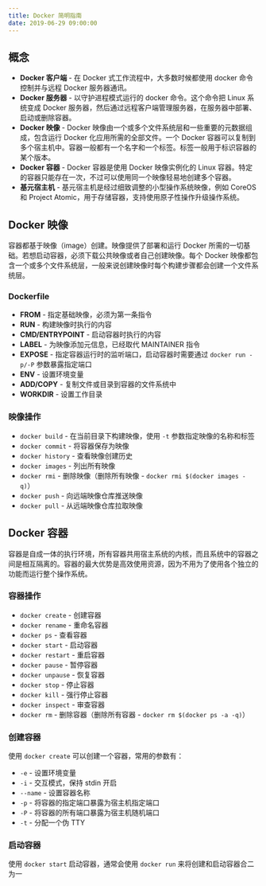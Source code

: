 ```yaml
---
title: Docker 简明指南
date: 2019-06-29 09:00:00
---
```


<!--more-->

## 概念

+ **Docker 客户端** - 在 Docker 式工作流程中，大多数时候都使用 docker 命令控制并与远程 Docker 服务器通讯。
+ **Docker 服务器** - 以守护进程模式运行的 docker 命令。这个命令把 Linux 系统变成 Docker 服务器，然后通过远程客户端管理服务器，在服务器中部署、启动或删除容器。
+ **Docker 映像** - Docker 映像由一个或多个文件系统层和一些重要的元数据组成，包含运行 Docker 化应用所需的全部文件。一个 Docker 容器可以复制到多个宿主机中。容器一般都有一个名字和一个标签。标签一般用于标识容器的某个版本。
+ **Docker 容器** - Docker 容器是使用 Docker 映像实例化的 Linux 容器。特定的容器只能存在一次，不过可以使用同一个映像轻易地创建多个容器。
+ **基元宿主机** - 基元宿主机是经过细致调整的小型操作系统映像，例如 CoreOS 和 Project Atomic，用于存储容器，支持使用原子性操作升级操作系统。

## Docker 映像

容器都基于映像（image）创建。映像提供了部署和运行 Docker 所需的一切基础。若想启动容器，必须下载公共映像或者自己创建映像。每个 Docker 映像都包含一个或多个文件系统层，一般来说创建映像时每个构建步骤都会创建一个文件系统层。

### Dockerfile

+ **FROM** - 指定基础映像，必须为第一条指令
+ **RUN** - 构建映像时执行的内容
+ **CMD/ENTRYPOINT** - 启动容器时执行的内容
+ **LABEL** - 为映像添加元信息，已经取代 MAINTAINER 指令
+ **EXPOSE** - 指定容器运行时的监听端口，启动容器时需要通过 `docker run -p/-P` 参数暴露指定端口
+ **ENV** - 设置环境变量
+ **ADD/COPY** - 复制文件或目录到容器的文件系统中
+ **WORKDIR** - 设置工作目录

### 映像操作

+ `docker build` - 在当前目录下构建映像，使用 `-t` 参数指定映像的名称和标签
+ `docker commit` - 将容器保存为映像
+ `docker history` - 查看映像创建历史
+ `docker images` - 列出所有映像
+ `docker rmi` - 删除映像（删除所有映像 - `docker rmi $(docker images -q)`）
+ `docker push` - 向远端映像仓库推送映像
+ `docker pull` - 从远端映像仓库拉取映像

## Docker 容器

容器是自成一体的执行环境，所有容器共用宿主系统的内核，而且系统中的容器之间是相互隔离的。容器的最大优势是高效使用资源，因为不用为了使用各个独立的功能而运行整个操作系统。

### 容器操作

+ `docker create` - 创建容器
+ `docker rename` - 重命名容器
+ `docker ps` - 查看容器
+ `docker start` - 启动容器
+ `docker restart` - 重启容器
+ `docker pause` - 暂停容器
+ `docker unpause` - 恢复容器
+ `docker stop` - 停止容器
+ `docker kill` - 强行停止容器
+ `docker inspect` - 审查容器
+ `docker rm` - 删除容器（删除所有容器 - `docker rm $(docker ps -a -q)`）

### 创建容器

使用 `docker create` 可以创建一个容器，常用的参数有：

+ `-e` - 设置环境变量
+ `-i` - 交互模式，保持 stdin 开启
+ `--name` - 设置容器名称
+ `-p` - 将容器的指定端口暴露为宿主机指定端口
+ `-P` - 将容器的所有端口暴露为宿主机随机端口
+ `-t` - 分配一个伪 TTY

### 启动容器

使用 `docker start` 启动容器，通常会使用 `docker run` 来将创建和启动容器合二为一

